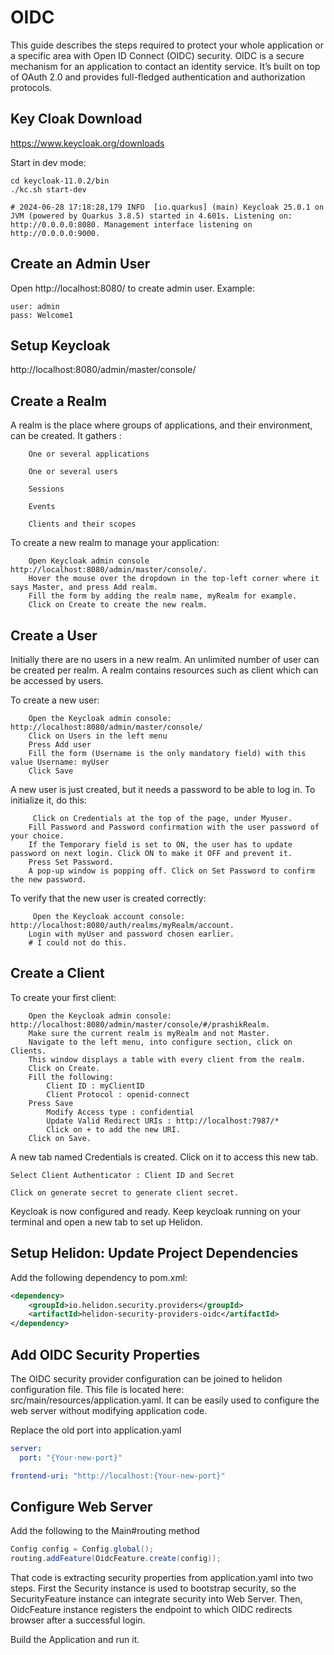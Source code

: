 # OIDC

This guide describes the steps required to protect your whole application or a specific area with Open ID Connect (OIDC) security. OIDC is a secure mechanism for an application to contact an identity service. It’s built on top of OAuth 2.0 and provides full-fledged authentication and authorization protocols.

## Key Cloak Download
https://www.keycloak.org/downloads

Start in dev mode:
```shell
cd keycloak-11.0.2/bin
./kc.sh start-dev

# 2024-06-28 17:18:28,179 INFO  [io.quarkus] (main) Keycloak 25.0.1 on JVM (powered by Quarkus 3.8.5) started in 4.601s. Listening on: http://0.0.0.0:8080. Management interface listening on http://0.0.0.0:9000.
```

## Create an Admin User
Open http://localhost:8080/ to create admin user.
Example: 
```shell
user: admin
pass: Welcome1
```

## Setup Keycloak
http://localhost:8080/admin/master/console/

## Create a Realm
A realm is the place where groups of applications, and their environment, can be created. It gathers :
```
    One or several applications

    One or several users

    Sessions

    Events

    Clients and their scopes
```

To create a new realm to manage your application:
```
    Open Keycloak admin console http://localhost:8080/admin/master/console/.
    Hover the mouse over the dropdown in the top-left corner where it says Master, and press Add realm.
    Fill the form by adding the realm name, myRealm for example.
    Click on Create to create the new realm. 
```

## Create a User
Initially there are no users in a new realm. An unlimited number of user can be created per realm. A realm contains resources such as client which can be accessed by users.

To create a new user:
```
    Open the Keycloak admin console: http://localhost:8080/admin/master/console/
    Click on Users in the left menu
    Press Add user
    Fill the form (Username is the only mandatory field) with this value Username: myUser
    Click Save

```

A new user is just created, but it needs a password to be able to log in. To initialize it, do this:
```
     Click on Credentials at the top of the page, under Myuser.
    Fill Password and Password confirmation with the user password of your choice.
    If the Temporary field is set to ON, the user has to update password on next login. Click ON to make it OFF and prevent it.
    Press Set Password.
    A pop-up window is popping off. Click on Set Password to confirm the new password. 
```

To verify that the new user is created correctly:
```
     Open the Keycloak account console: http://localhost:8080/auth/realms/myRealm/account.
    Login with myUser and password chosen earlier. 
    # I could not do this.
```

## Create a Client
To create your first client:
```
    Open the Keycloak admin console: http://localhost:8080/admin/master/console/#/prashikRealm.
    Make sure the current realm is myRealm and not Master.
    Navigate to the left menu, into configure section, click on Clients. 
    This window displays a table with every client from the realm.
    Click on Create.
    Fill the following:
        Client ID : myClientID
        Client Protocol : openid-connect
    Press Save
        Modify Access type : confidential
        Update Valid Redirect URIs : http://localhost:7987/*
        Click on + to add the new URI. 
    Click on Save. 
```

A new tab named Credentials is created. Click on it to access this new tab.

    Select Client Authenticator : Client ID and Secret

    Click on generate secret to generate client secret.

Keycloak is now configured and ready. Keep keycloak running on your terminal and open a new tab to set up Helidon.

## Setup Helidon: Update Project Dependencies
Add the following dependency to pom.xml:
```xml
<dependency>
    <groupId>io.helidon.security.providers</groupId>
    <artifactId>helidon-security-providers-oidc</artifactId>
</dependency>
```

## Add OIDC Security Properties
The OIDC security provider configuration can be joined to helidon configuration file. This file is located here: src/main/resources/application.yaml. It can be easily used to configure the web server without modifying application code.

Replace the old port into application.yaml
```yaml
server:
  port: "{Your-new-port}"

frontend-uri: "http://localhost:{Your-new-port}"
```

## Configure Web Server
Add the following to the Main#routing method
```java
Config config = Config.global();
routing.addFeature(OidcFeature.create(config)); 
```

That code is extracting security properties from application.yaml into two steps. First the Security instance is used to bootstrap security, so the SecurityFeature instance can integrate security into Web Server. Then, OidcFeature instance registers the endpoint to which OIDC redirects browser after a successful login.

Build the Application and run it.
